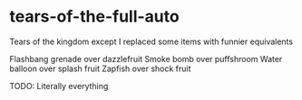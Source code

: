# tears-of-the-full-auto
 Tears of the kingdom except I replaced some items with funnier equivalents

Flashbang grenade over dazzlefruit
Smoke bomb over puffshroom
Water balloon over splash fruit
Zapfish over shock fruit

TODO: Literally everything